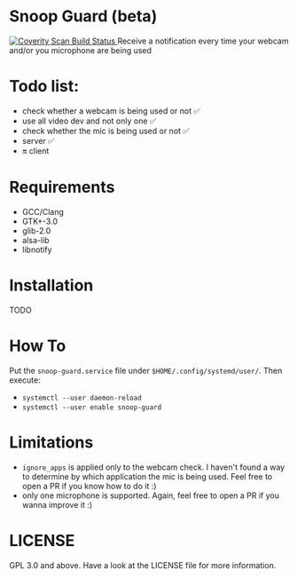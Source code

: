 # Snoop Guard (beta)
<a href="https://scan.coverity.com/projects/paolostivanin-snoop-guard">
  <img alt="Coverity Scan Build Status"
       src="https://scan.coverity.com/projects/12910/badge.svg"/>
</a>
Receive a notification every time your webcam and/or you microphone are being used

# Todo list:
* check whether a webcam is being used or not :white_check_mark:
* use all video dev and not only one :white_check_mark:
* check whether the mic is being used or not :white_check_mark:
* server :white_check_mark:
* :on: client

# Requirements
* GCC/Clang
* GTK+-3.0
* glib-2.0
* alsa-lib
* libnotify

# Installation
TODO

# How To
Put the `snoop-guard.service` file under `$HOME/.config/systemd/user/`. Then execute:
* `systemctl --user daemon-reload`
* `systemctl --user enable snoop-guard`

# Limitations
* `ignore_apps` is applied only to the webcam check. I haven't found a way to determine by which application the mic is being used. Feel free to open a PR if you know how to do it :)
* only one microphone is supported. Again, feel free to open a PR if you wanna improve it :)

# LICENSE
GPL 3.0 and above. Have a look at the LICENSE file for more information.
